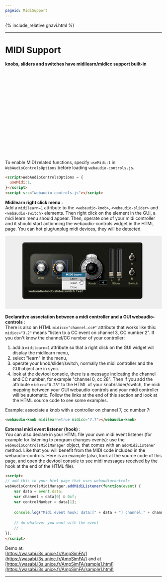 ```yaml
---
pageid: MidiSupport
---
```

<link rel="stylesheet" href="./docstyle.css">

<script>
  WebAudioControlsOptions={
    useMidi:1,
  };
</script>

<script src="../webaudio-controls.js"></script>

{% include_relative gnavi.html %}

---

# MIDI Support

**knobs, sliders and switches have midilearn/midicc support built-in**  

<div>
    <div style="position:relative;background-image: url('../img/bg.png');width:512px;height:240px;margin:30px auto;padding:0px;">
        <webaudio-knob id="knob1" midilearn="1" midicc="1.1" style="position:absolute;left:48px;top:76px" src="../knobs/LittlePhatty.png" value="50" step="1" diameter="64" tooltip="Knob1 tooltip %d"></webaudio-knob>
        <webaudio-knob midilearn="1" midicc="8.7" style="position:absolute;left:128px;top:76px" src="../knobs/LittlePhatty.png" value="1" min="0" max="3" step="0.01" diameter="64" sprites="100" tooltip="Knob2 tooltip <br/> %.2f Hz" conv="(x)=>{return Math.pow(10,x)*20}"></webaudio-knob>
        <webaudio-knob midilearn="1" midicc="1.22" id="knob3" style="position:absolute;left:232px;top:48px" src="../knobs/vernier.png" value="30" max="100" step="1" diameter="128" sprites="50" valuetip="0" tooltip="Knob3"></webaudio-knob>
        <webaudio-param style="position:absolute;left:328px;top:162px" link="knob3"></webaudio-param>
        <webaudio-slider midilearn="1" midicc="1.23" style="position:absolute;left:368px;top:24px" src="../img/vsliderbody.png" knobsrc="../img/vsliderknob.png" value="0" min="0" max="100" step="1" basewidth="24" baseheight="128" knobwidth="24" knobheight="24" ditchLength="100" tooltip="Slider-L"></webaudio-slider>
        <webaudio-slider midilearn="1"  midicc="1.24" style="position:absolute;left:400px;top:24px" src="../img/vsliderbody.png" knobsrc="../img/vsliderknob.png" value="0" min="0" max="100" step="1" basewidth="24" baseheight="128" knobwidth="24" knobheight="24" ditchLength="100" units="%" tooltip="Slider-R"></webaudio-slider>
        <webaudio-switch midilearn="1" style="position:absolute;left:440px;top:38px" src="../knobs/switch_toggle.png" value="0" height="56" width="56" tooltip="Switch-A Tooltip text test"></webaudio-switch>
        <webaudio-switch midilearn="1" style="position:absolute;left:440px;top:102px" src="../knobs/switch_toggle.png" value="0" height="56" width="56" tooltip="Switch-B"></webaudio-switch>
	</div>
</div>

To enable MIDI related functions, specify `useMidi:1` in `WebAudioControlsOptions` before loading `webaudio-controls.js`. 

```html
<script>WebAudioControlsOptions = {
  useMidi:1,
}</script>
<script src="webaudio-controls.js"></script>
```

**Midilearn right click menu** :  
 Add a `midilearn=1` attribute to the `<webaudio-knob>`,  `<webaudio-slider>` and  `<webaudio-switch>` elements. Then right click on the element in the GUI, a midi learn menu should appear. Then, operate one of your midi controller and it should start actionning the webaudio-controls widget in the HTML page. You can hot plug/unplug midi devices, they will be detected.

![Midi Learn Menu](../img/midilearn.png)

**Declarative association between a midi controller and a GUI webaudio-controls** :  
 There is also an HTML `midicc="channel.cc#"` attribute that works like this:  
 `midicc="3.2"` means "listen to a CC event on channel 3, CC number 2". If you don't know the channel/CC number of your controller:  
  1) add a `midilearn=1` attribute so that a right click on the GUI widget will display the midilearn menu,  
  2) select "learn" in the menu,  
  3) operate your knob/slider/switch, normally the midi controller and the GUI object are in sync.  
  4) look at the devtool console, there is a message indicating the channel and CC number, for example "channel 0, cc 28". Then if you add the attribute `midicc="0.28"` to the HTML of your knob/slider/switch, the midi mapping between your GUI webaudio-controls and your midi controller will be automatic. Follow the links at the end of this section and look at the HTML source code to see some examples.

Example: associate a knob with a controller on channel 7, cc number 7:

```html
<webaudio-knob midilearn=true midicc="7.7"></webaudio-knob>
```

**External midi event listener (hook)** :  
 You can also declare in your HTML file your own midi event listener (for example for listening to program changes events): use the `webAudioControlsMidiManager` object, that comes with an `addMidiListener` method. Like that you will benefit from the MIDI code included in the webaudio-controls. Here is an example (also, look at the source code of this page, and open the devtool console to see midi messages received by the hook at the end of the HTML file).

```html
<script>
// add this to your html page that uses webaudiocontrols
webAudioControlsMidiManager.addMidiListener(function(event) {
    var data = event.data;
    var channel = data[0] & 0xf;
    var controlNumber = data[1];

    console.log("Midi event hook: data:[" + data + "] channel:" + channel + " cc:"+controlNumber);

    // do whatever you want with the event
    // ...
});
</script>
```

Demo at:  
 [https://wasabi.i3s.unice.fr/AmpSimFA/](https://wasabi.i3s.unice.fr/AmpSimFA/) and at [https://wasabi.i3s.unice.fr/AmpSimFA/sample1.html](https://wasabi.i3s.unice.fr/AmpSimFA/sample1.html)


---

<script>
webAudioControlsMidiManager.addMidiListener(function(event) {
    var data = event.data;
    var channel = data[0] & 0xf;
    var controlNumber = data[1];

    console.log("Midi event hook: data:[" + data + "] channel:" + channel + " cc:"+controlNumber);
});
</script>